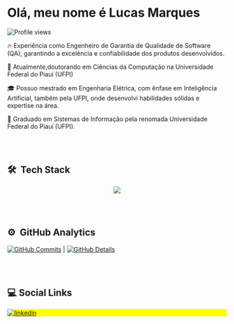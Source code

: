 <h1 align="left">Olá, meu nome é Lucas Marques</h1>



<p align="left"> <img src="https://komarev.com/ghpvc/?username=Lucasm12&color=yellow" alt="Profile views" /> </p>

🔥 Experiência como Engenheiro de Garantia de Qualidade de Software (QA), garantindo a excelência e confiabilidade dos produtos desenvolvidos.

🧠 Atualmente,doutorando em Ciências da Computação na Universidade Federal do Piauí (UFPI)

🎓 Possuo mestrado em Engenharia Elétrica, com ênfase em Inteligência Artificial, também pela UFPI, onde desenvolvi habilidades sólidas e expertise na área.

🔭 Graduado em Sistemas de Informação pela renomada Universidade Federal do Piauí (UFPI).



<br><br>

## 🛠 &nbsp;Tech Stack

<div align="center" >
<a href="https://skillicons.dev"   >
  <img src="https://skillicons.dev/icons?i=javascript,css,html,python,git,vscode,nodejs,figma,github,linux,postman,vercel,vscode,postman,mysql,gitlab,postgres,githubactions" />
</a>
  <br />

  </div>

<br><br>

## ⚙️ &nbsp;GitHub Analytics

[![GitHub Commits](http://github-profile-summary-cards.vercel.app/api/cards/productive-time?username=Lucasm12&theme=dracula&utcOffset=-3)](https://github.com/vn7n24fzkq/github-profile-summary-cards) | [![GitHub Details](http://github-profile-summary-cards.vercel.app/api/cards/profile-details?username=Lucasm12&theme=dracula)](https://github.com/vn7n24fzkq/github-profile-summary-cards) 

<br><br>

## :computer: Social Links

<p align="left" style="background:yellow">
<a href="https://www.linkedin.com/in/lucas-marques1204/" target="_blank">
  <img align="center" src="https://img.shields.io/badge/LinkedIn-0077B5?style=for-the-badge&logo=linkedin&logoColor=white" alt="linkedin"/>
</a>
</p>
